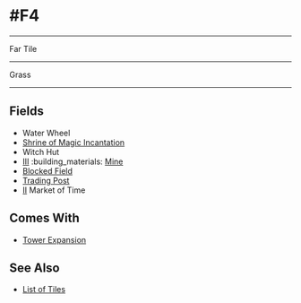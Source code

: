# #F4

___
Far Tile
___
Grass
___


## Fields

- Water Wheel
- [Shrine of Magic Incantation](../spells/index.md)
- Witch Hut
- [Ⅲ](../difficulties.md) :building_materials: [Mine](../fields.md#flaggable)
- [Blocked Field](../keywords/blocked_field.md)
- [Trading Post](../trading.md)
- [Ⅱ](../difficulties.md) Market of Time


## Comes With

- [Tower Expansion](../content/tower_expansion.md)


## See Also

- [List of Tiles](index.md)
